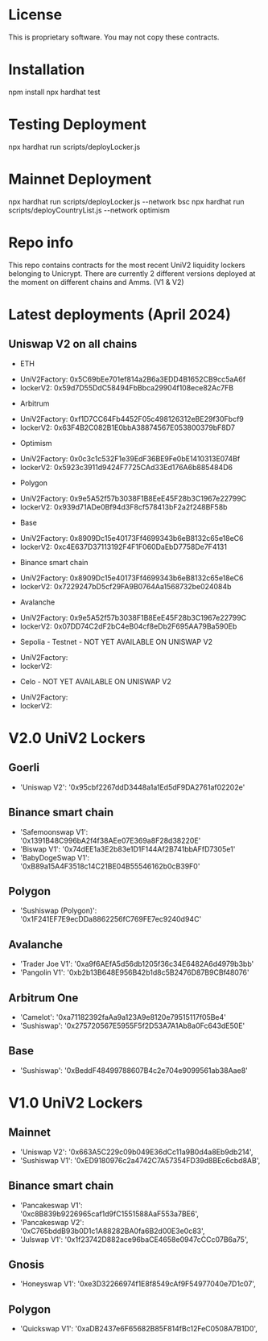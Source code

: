 # License
This is proprietary software. You may not copy these contracts.

# Installation
npm install
npx hardhat test

# Testing Deployment
npx hardhat run scripts/deployLocker.js

# Mainnet Deployment
npx hardhat run scripts/deployLocker.js --network bsc
npx hardhat run scripts/deployCountryList.js --network optimism

# Repo info
This repo contains contracts for the most recent UniV2 liquidity lockers belonging to Unicrypt. There are currently 2 different versions deployed at the moment on different chains and Amms. (V1 & V2)

# Latest deployments (April 2024)
## Uniswap V2 on all chains
* ETH
- UniV2Factory: 0x5C69bEe701ef814a2B6a3EDD4B1652CB9cc5aA6f
- lockerV2: 0x59d7D55DdC58494FbBbca29904f108ece82Ac7FB

* Arbitrum
- UniV2Factory: 0xf1D7CC64Fb4452F05c498126312eBE29f30Fbcf9
- lockerV2: 0x63F4B2C082B1E0bbA38874567E053800379bF8D7

* Optimism
- UniV2Factory: 0x0c3c1c532F1e39EdF36BE9Fe0bE1410313E074Bf
- lockerV2: 0x5923c3911d9424F7725CAd33Ed176A6b885484D6

* Polygon
- UniV2Factory: 0x9e5A52f57b3038F1B8EeE45F28b3C1967e22799C
- lockerV2: 0x939d71ADe0Bf94d3F8cf578413bF2a2f248BF58b

* Base
- UniV2Factory: 0x8909Dc15e40173Ff4699343b6eB8132c65e18eC6
- lockerV2: 0xc4E637D37113192F4F1F060DaEbD7758De7F4131

* Binance smart chain
- UniV2Factory: 0x8909Dc15e40173Ff4699343b6eB8132c65e18eC6
- lockerV2: 0x7229247bD5cf29FA9B0764Aa1568732be024084b

* Avalanche
- UniV2Factory: 0x9e5A52f57b3038F1B8EeE45F28b3C1967e22799C
- lockerV2: 0x07DD74C2dF2bC4eB04cf8eDb2F695AA79Ba590Eb

* Sepolia - Testnet - NOT YET AVAILABLE ON UNISWAP V2
- UniV2Factory: 
- lockerV2: 

* Celo - NOT YET AVAILABLE ON UNISWAP V2
- UniV2Factory: 
- lockerV2: 



# V2.0 UniV2 Lockers
## Goerli
- 'Uniswap V2': '0x95cbf2267ddD3448a1a1Ed5dF9DA2761af02202e'
## Binance smart chain
- 'Safemoonswap V1': '0x1391B48C996bA2f4f38AEe07E369a8F28d38220E'
- 'Biswap V1': '0x74dEE1a3E2b83e1D1F144Af2B741bbAFfD7305e1'
- 'BabyDogeSwap V1': '0xB89a15A4F3518c14C21BE04B55546162b0cB39F0'
## Polygon
- 'Sushiswap (Polygon)': '0x1F241EF7E9ecDDa8862256fC769FE7ec9240d94C'
## Avalanche
- 'Trader Joe V1': '0xa9f6AEfA5d56db1205f36c34E6482A6d4979b3bb'
- 'Pangolin V1': '0xb2b13B648E956B42b1d8c5B2476D87B9CBf48076'
## Arbitrum One
- 'Camelot': '0xa71182392faAa9a123A9e8120e79515117f05Be4'
- 'Sushiswap': '0x275720567E5955F5f2D53A7A1Ab8a0Fc643dE50E'
## Base
- 'Sushiswap': '0xBeddF48499788607B4c2e704e9099561ab38Aae8'

# V1.0 UniV2 Lockers

## Mainnet
- 'Uniswap V2': '0x663A5C229c09b049E36dCc11a9B0d4a8Eb9db214',
- 'Sushiswap V1': '0xED9180976c2a4742C7A57354FD39d8BEc6cbd8AB',
## Binance smart chain
- 'Pancakeswap V1': '0xc8B839b9226965caf1d9fC1551588AaF553a7BE6',
- 'Pancakeswap V2': '0xC765bddB93b0D1c1A88282BA0fa6B2d00E3e0c83',
- 'Julswap V1': '0x1f23742D882ace96baCE4658e0947cCCc07B6a75',
## Gnosis
- 'Honeyswap V1': '0xe3D32266974f1E8f8549cAf9F54977040e7D1c07',
## Polygon
- 'Quickswap V1': '0xaDB2437e6F65682B85F814fBc12FeC0508A7B1D0',